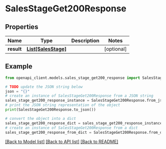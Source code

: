 # SalesStageGet200Response


## Properties

Name | Type | Description | Notes
------------ | ------------- | ------------- | -------------
**result** | [**List[SalesStage]**](SalesStage.md) |  | [optional] 

## Example

```python
from openapi_client.models.sales_stage_get200_response import SalesStageGet200Response

# TODO update the JSON string below
json = "{}"
# create an instance of SalesStageGet200Response from a JSON string
sales_stage_get200_response_instance = SalesStageGet200Response.from_json(json)
# print the JSON string representation of the object
print(SalesStageGet200Response.to_json())

# convert the object into a dict
sales_stage_get200_response_dict = sales_stage_get200_response_instance.to_dict()
# create an instance of SalesStageGet200Response from a dict
sales_stage_get200_response_from_dict = SalesStageGet200Response.from_dict(sales_stage_get200_response_dict)
```
[[Back to Model list]](../README.md#documentation-for-models) [[Back to API list]](../README.md#documentation-for-api-endpoints) [[Back to README]](../README.md)


